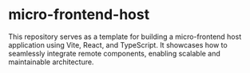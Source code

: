 # micro-frontend-host
This repository serves as a template for building a micro-frontend host application using Vite, React, and TypeScript. It showcases how to seamlessly integrate remote components, enabling scalable and maintainable architecture.

